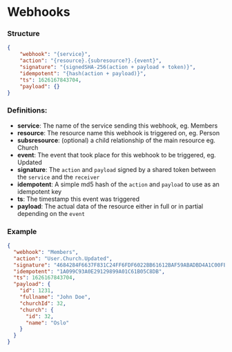 # Webhooks

### Structure

```json
{
	"webhook": "{service}",
	"action": "{resource}.{subresource?}.{event}",
	"signature": "{signedSHA-256(action + payload + token)}",
	"idempotent": "{hash(action + payload)}",
	"ts": 1626167843704,
	"payload": {}
}
```


### Definitions:

- **service**: The name of the service sending this webhook, eg. Members
- **resource**: The resource name this webhook is triggered on, eg. Person
- **subsresource**: (optional) a child relationship of the main resource eg. Church
- **event**: The event that took place for this webhook to be triggered, eg. Updated
- **signature**: The `action` and `payload` signed by a shared token between the `service` and the `receiver`
- **idempotent**: A simple md5 hash of the `action` and `payload` to use as an idempotent key
- **ts**: The timestamp this event was triggered
- **payload**: The actual data of the resource either in full or in partial depending on the `event`


### Example

```json
{
  "webhook": "Members",
  "action": "User.Church.Updated",
  "signature": "4684284F6637F831C24FF6FDF6022BB61612BAF59ABADBD4A1C00FE72094EA9E",
  "idempotent": "1A099C93A0E29129899A01C61B05C8DB",
  "ts": 1626167843704,
  "payload": {
    "id": 1231,
    "fullname": "John Doe",
    "churchId": 32,
    "church": {
      "id": 32,
      "name": "Oslo"
    }
  }
}
```
